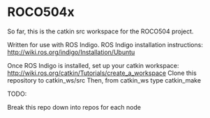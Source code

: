 # ROCO504x

So far, this is the catkin src workspace for the ROCO504 project.

Written for use with ROS Indigo.
ROS Indigo installation instructions: http://wiki.ros.org/indigo/Installation/Ubuntu

Once ROS Indigo is installed, set up your catkin workspace: http://wiki.ros.org/catkin/Tutorials/create_a_workspace
Clone this repository to catkin_ws/src
Then, from catkin_ws type catkin_make

TODO:

Break this repo down into repos for each node
